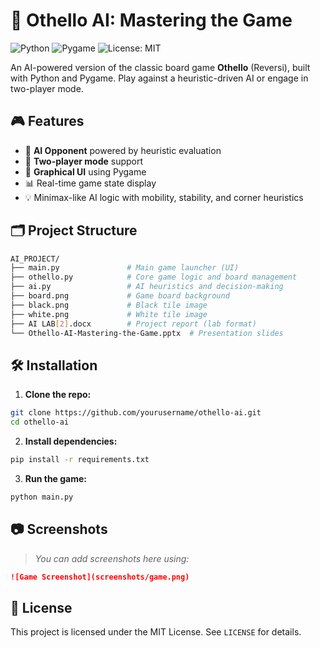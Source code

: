# 🧠 Othello AI: Mastering the Game

![Python](https://img.shields.io/badge/Python-3.8+-blue?logo=python)
![Pygame](https://img.shields.io/badge/Library-Pygame-orange?logo=pygame)
![License: MIT](https://img.shields.io/badge/License-MIT-green.svg)

An AI-powered version of the classic board game **Othello** (Reversi), built with Python and Pygame. Play against a heuristic-driven AI or engage in two-player mode.

## 🎮 Features

- 🤖 **AI Opponent** powered by heuristic evaluation
- 👥 **Two-player mode** support
- 🎨 **Graphical UI** using Pygame
- 📊 Real-time game state display
- 💡 Minimax-like AI logic with mobility, stability, and corner heuristics

## 🗂️ Project Structure

```bash
AI_PROJECT/
├── main.py               # Main game launcher (UI)
├── othello.py            # Core game logic and board management
├── ai.py                 # AI heuristics and decision-making
├── board.png             # Game board background
├── black.png             # Black tile image
├── white.png             # White tile image
├── AI LAB[2].docx        # Project report (lab format)
└── Othello-AI-Mastering-the-Game.pptx  # Presentation slides
```

## 🛠️ Installation

1. **Clone the repo:**

```bash
git clone https://github.com/yourusername/othello-ai.git
cd othello-ai
```

2. **Install dependencies:**

```bash
pip install -r requirements.txt
```

3. **Run the game:**

```bash
python main.py
```

## 📷 Screenshots

> *You can add screenshots here using:*

```markdown
![Game Screenshot](screenshots/game.png)
```

## 📄 License

This project is licensed under the MIT License. See `LICENSE` for details.

